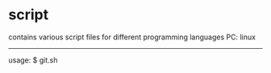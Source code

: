 # script
contains various script files for different programming languages
PC: linux
*****************************************************************
usage:
$ git.sh <comments>
